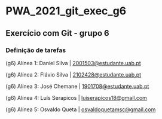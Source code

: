 # PWA_2021_git_exec_g6
## Exercício com Git - grupo 6
### Definição de tarefas 

(g6) Alínea 1: Daniel Silva | 2001503@estudante.uab.pt

(g6) Alínea 2: Flávio Silva | 2102428@estudante.uab.pt

(g6) Alínea 3: José Chemane | 1901708@estudante.uab.pt

(g6) Alínea 4: Luís Serapicos | luiserapicos18@gmail.com

(g6) Alínea 5: Osvaldo Queta | osvaldoquetamsc@gmail.com

